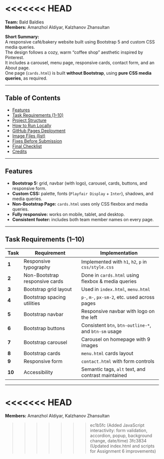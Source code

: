 
<<<<<<< HEAD
=======
**Team:** Bald Baldies  
**Members:** Amanzhol Aldiyar, Kalzhanov Zhansultan

**Short Summary:**  
A responsive café/bakery website built using Bootstrap 5 and custom CSS media queries.  
The design follows a cozy, warm “coffee shop” aesthetic inspired by Pinterest.  
It includes a carousel, menu page, responsive cards, contact form, and an About page.  
One page (`cards.html`) is built **without Bootstrap**, using **pure CSS media queries**, as required.

---

## Table of Contents

- [Features](#features)  
- [Task Requirements (1–10)](#task-requirements-1–10)  
- [Project Structure](#project-structure)  
- [How to Run Locally](#how-to-run-locally)  
- [GitHub Pages Deployment](#github-pages-deployment)  
- [Image Files (list)](#image-files-list)  
- [Fixes Before Submission](#fixes-before-submission)  
- [Final Checklist](#final-checklist)  
- [Credits](#credits)

---

## Features

- **Bootstrap 5:** grid, navbar (with logo), carousel, cards, buttons, and responsive form.  
- **Custom CSS:** palette, fonts (`Playfair Display` + `Inter`), shadows, and media queries.  
- **Non-Bootstrap Page:** `cards.html` uses only CSS flexbox and media queries.  
- **Fully responsive:** works on mobile, tablet, and desktop.  
- **Consistent footer:** includes both team member names on every page.  

---

## Task Requirements (1–10)

| Task | Requirement | Implementation |
|------|--------------|----------------|
| **1** | Responsive typography | Implemented with `h1`, `h2`, `p` in `css/style.css` |
| **2** | Non-Bootstrap responsive cards | Done in `cards.html` using flexbox & media queries |
| **3** | Bootstrap grid layout | Used in `index.html`, `menu.html` |
| **4** | Bootstrap spacing utilities | `p-`, `m-`, `px-sm-2`, etc. used across pages |
| **5** | Bootstrap navbar | Responsive navbar with logo on the left |
| **6** | Bootstrap buttons | Consistent `btn`, `btn-outline-*`, and `btn-sm` usage |
| **7** | Bootstrap carousel | Carousel on homepage with 9 images |
| **8** | Bootstrap cards | `menu.html` cards layout |
| **9** | Responsive form | `contact.html` with form controls |
| **10** | Accessibility | Semantic tags, `alt` text, and contrast maintained |

---
<<<<<<< HEAD
=======

**Members:** Amanzhol Aldiyar, Kalzhanov Zhansultan
>>>>>>> ec1b5fc (Added JavaScript interactivity: form validation, accordion, popup, background change, date/time)
>>>>>>> 3fc3834 (Updated index.html and scripts for Assignment 6 improvements)

